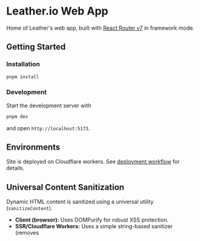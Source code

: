 # Leather.io Web App

Home of Leather's web app, built with [React Router v7](https://reactrouter.com/) in framework mode.

## Getting Started

### Installation

```bash
pnpm install
```

### Development

Start the development server with

```bash
pnpm dev
```

and open `http://localhost:5173`.

## Environments

Site is deployed on Cloudflare workers. See [deployment workflow](../../.github/workflows/deploy-web.yml) for details.

## Universal Content Sanitization

Dynamic HTML content is sanitized using a universal utility (`sanitizeContent`).
- **Client (browser):** Uses DOMPurify for robust XSS protection.
- **SSR/Cloudflare Workers:** Uses a simple string-based sanitizer (removes <script> tags) for compatibility, since DOMPurify/JSDOM are not available in Workers.

**Note:** For maximum security, always sanitize untrusted content on the client. SSR sanitization is basic and should not be solely relied upon for untrusted sources.

### Migration from isomorphic-dompurify
- `isomorphic-dompurify` and JSDOM-based SSR sanitization have been removed for full Cloudflare compatibility.
- All imports of the old sanitizer now use the new universal utility.
